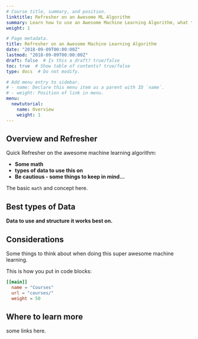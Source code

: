 ```yaml
---
# Course title, summary, and position.
linktitle: Refresher on an Awesome ML Algorithm
summary: Learn how to use an Awesome Machine Learning Algorithm, what to use it for, and how to code it - IN TWO LANGUAGES!
weight: 1

# Page metadata.
title: Refresher on an Awesome Machine Learning Algorithm
date: "2018-09-09T00:00:00Z"
lastmod: "2018-09-09T00:00:00Z"
draft: false  # Is this a draft? true/false
toc: true  # Show table of contents? true/false
type: docs  # Do not modify.

# Add menu entry to sidebar.
# - name: Declare this menu item as a parent with ID `name`.
# - weight: Position of link in menu.
menu:
  newtutorial:
    name: Overview
    weight: 1
---
```


## Overview and Refresher

Quick Refresher on the awesome machine learning algorithm:

* **Some math**
* **types of data to use this on**
* **Be cautious - some things to keep in mind...**

The basic `math` and concept here.

## Best types of Data

**Data to use and structure it works best on.**

## Considerations

Some things to think about when doing this super awesome machine learning.

This is how you put in code blocks:

```toml
[[main]]
  name = "Courses"
  url = "courses/"
  weight = 50
```


## Where to learn more

some links here.
